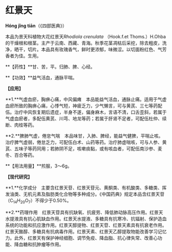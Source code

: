 # 红景天

**Hóng jǐng tiān**（《四部医典》）

本品为景天科植物大花红景天*Rhodiola crenulata* （Hook.f.et Thoms.）H.Ohba的干燥根和根茎。主产于云南、西藏、青海。秋季花茎凋枯后采挖，除去粗皮，洗净，晒干，切片。本品具有玫瑰香气，鲜时更浓郁，味微涩。以切面粉红色、气芳香者为佳。生用。

**【药性】**甘、苦，平。归肺、脾、心经。

**【功效】**益气活血，通脉平喘。

**【应用】**

**1.**气虚血瘀，胸痹心痛，中风偏瘫　本品能益气活血，通脉止痛。适用于气虚血瘀所致的胸痹心痛，心悸气短，神疲乏力，少气懒言，可与黄芪、三七等药配伍。治疗中风恢复期后遗症，半身不遂，偏身麻木，言语不清，口舌歪斜，若属于气虚血瘀者，多配伍黄芪、川芎、地龙等药；若属于肝肾不足者，可配伍杜仲、续断、肉桂等药。

**2.**脾肺气虚，倦怠气喘　本品味甘，入肺、脾经，能益气健脾，平喘止咳。治疗脾气虚弱，倦怠乏力，可配伍白术、山药等药。治疗肺虚喘咳，可与人参、黄芪、五味子等药同用；若肺阴不足，咳嗽痰黏，或有咳血者，可配伍南沙参、麦冬、百合等药。

**【用法用量】**煎服，3～6g。

**【现代研究】**

**1.**化学成分　主要含红景天苷、红景天苷元、黄酮类、有机酸类、多糖类、挥发油类、无机元素及脂肪类化合物等多种成分。《中国药典》规定本品含红景天苷（C<sub>14</sub>H<sub>20</sub>O<sub>7</sub>）不得少于0.50%。

**2.**药理作用　红景天苷具有抗缺氧、抗疲劳、降低肺动脉高压作用。红景天水提液具有抗心肌缺血作用。红景天水提液、多糖具有抗寒冷、抗辐射、保护造血系统的功能和抗应激作用。红景天醇提物、红景天苷、红景天素具有抗衰老作用。红景天酪醇、多糖具有抗病毒作用。红景天素、红景天乙醇提取物能改善学习记忆力。此外，红景天有保护神经细胞、调节免疫、降血脂、抗心律失常、改善心功能、降血糖和抗肿瘤等作用。